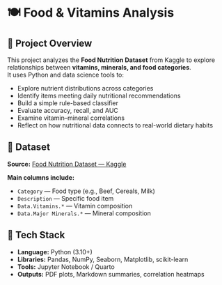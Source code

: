 # 🍽️ Food & Vitamins Analysis

## 📘 **Project Overview**
This project analyzes the **Food Nutrition Dataset** from Kaggle to explore relationships between **vitamins, minerals, and food categories**.  
It uses Python and data science tools to:
- Explore nutrient distributions across categories  
- Identify items meeting daily nutritional recommendations  
- Build a simple rule-based classifier  
- Evaluate accuracy, recall, and AUC  
- Examine vitamin–mineral correlations  
- Reflect on how nutritional data connects to real-world dietary habits  

## 🧾 **Dataset**
**Source:** [Food Nutrition Dataset — Kaggle](https://www.kaggle.com/datasets/shrutisaxena/food-nutrition-dataset)

**Main columns include:**
- `Category` — Food type (e.g., Beef, Cereals, Milk)
- `Description` — Specific food item
- `Data.Vitamins.*` — Vitamin composition
- `Data.Major Minerals.*` — Mineral composition


## 🧰 **Tech Stack**
- **Language:** Python (3.10+)  
- **Libraries:** Pandas, NumPy, Seaborn, Matplotlib, scikit-learn  
- **Tools:** Jupyter Notebook / Quarto  
- **Outputs:** PDF plots, Markdown summaries, correlation heatmaps  